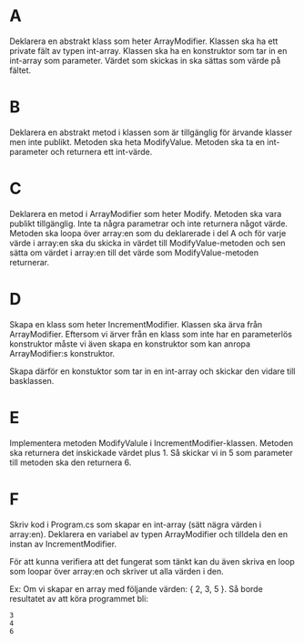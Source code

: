 ﻿# A
Deklarera en abstrakt klass som heter ArrayModifier. Klassen ska ha ett private
fält av typen int-array. Klassen ska ha en konstruktor som tar in en int-array
som parameter. Värdet som skickas in ska sättas som värde på fältet.

# B
Deklarera en abstrakt metod i klassen som är tillgänglig för ärvande klasser
men inte publikt. Metoden ska heta ModifyValue. Metoden ska ta en int-parameter
och returnera ett int-värde.

# C
Deklarera en metod i ArrayModifier som heter Modify. Metoden ska vara publikt
tillgänglig. Inte ta några parametrar och inte returnera något värde. Metoden
ska loopa över array:en som du deklarerade i del A och för varje värde i array:en
ska du skicka in värdet till ModifyValue-metoden och sen sätta om värdet i array:en
till det värde som ModifyValue-metoden returnerar.

# D
Skapa en klass som heter IncrementModifier. Klassen ska ärva från ArrayModifier.
Eftersom vi ärver från en klass som inte har en parameterlös konstruktor måste 
vi även skapa en konstruktor som kan anropa ArrayModifier:s konstruktor.

Skapa därför en konstuktor som tar in en int-array och skickar den vidare till
basklassen.

# E
Implementera metoden ModifyValule i IncrementModifier-klassen. Metoden ska returnera
det inskickade värdet plus 1. Så skickar vi in 5 som parameter till metoden ska den 
returnera 6.

# F
Skriv kod i Program.cs som skapar en int-array (sätt nägra värden i array:en).
Deklarera en variabel av typen ArrayModifier och tilldela den en instan av
IncrementModifier.

För att kunna verifiera att det fungerat som tänkt kan du även skriva en loop
som loopar över array:en och skriver ut alla värden i den.

Ex: Om vi skapar en array med följande värden: { 2, 3, 5 }. Så borde resultatet
av att köra programmet bli:
```
3
4
6
```